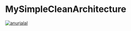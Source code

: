 # MySimpleCleanArchitecture
[![anurjalal](https://circleci.com/gh/anurjalal/MySimpleCleanArchitecture/tree/master.svg?style=shield&circle-token=:circle-token)](https://circleci.com/gh/anurjalal/MySimpleCleanArchitecture/tree/master)
